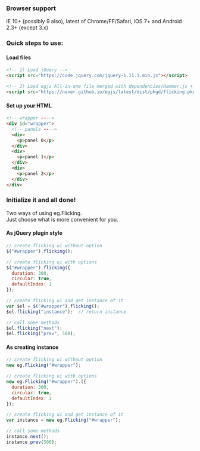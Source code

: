 ### Browser support
IE 10+ (possibly 9 also), latest of Chrome/FF/Safari, iOS 7+ and Android 2.3+ (except 3.x)

### Quick steps to use:

#### Load files

``` html
<!-- 1) Load jQuery -->
<script src="https://code.jquery.com/jquery-1.11.3.min.js"></script>

<!-- 2) Load egjs All-in-one file merged with dependencies(Hammer.js + egjs components) -->
<script src="https://naver.github.io/egjs/latest/dist/pkgd/flicking.pkgd.min.js"></script>
```

#### Set up your HTML

``` html
<!-- wrapper ---->
<div id="wrapper">
  <!-- panels ---->
  <div>
    <p>panel 0</p>
  </div>
  <div>
    <p>panel 1</p>
  </div>
  <div>
    <p>panel 2</p>
  </div>
</div>
```

### Initialize it and all done!
Two ways of using eg.Flicking.<br>
Just choose what is more convenient for you.

#### As jQuery plugin style

``` javascript
// create flicking ui without option
$("#wrapper").flicking();

// create flicking ui with options
$("#wrapper").flicking({
  duration: 300,
  circular: true,
  defaultIndex: 1
});

// create flicking ui and get instance of it
var $el = $("#wrapper").flicking();
$el.flicking("instance");  // return instance

// call some methods
$el.flicking("next");
$el.flicking("prev", 500);
```

#### As creating instance
``` javascript
// create flicking ui without option
new eg.Flicking("#wrapper");

// create flicking ui with options
new eg.Flicking("#wrapper").({
  duration: 300,
  circular: true,
  defaultIndex: 1
});

// create flicking ui and get instance of it
var instance = new eg.Flicking("#wrapper");

// call some methods
instance.next();
instance.prev(500);
```